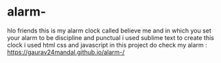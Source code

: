 # alarm-
hlo friends  this  is  my alarm clock  called  believe  me  and  in which you set your alarm to be  discipline and  punctual   i used sublime  text to create this clock  i used html css and javascript in this project 
do check my alarm : https://gaurav24mandal.github.io/alarm-/
